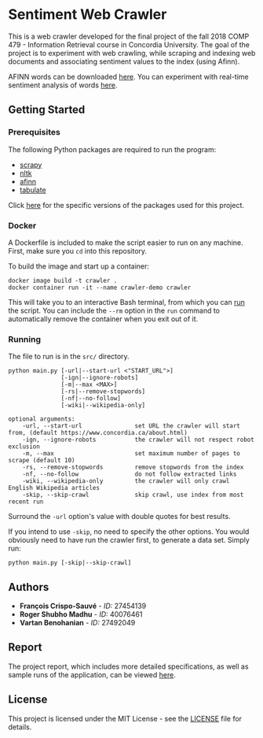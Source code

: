 # Sentiment Web Crawler

This is a web crawler developed for the final project of the fall 2018 COMP 479 - Information Retrieval course in Concordia University. The goal of the project is to experiment with web crawling, while scraping and indexing web documents and associating sentiment values to the index (using Afinn).

AFINN words can be downloaded [here](http://www2.imm.dtu.dk/pubdb/views/publication_details.php?id=6010). You can experiment with real-time sentiment analysis of words [here](https://darenr.github.io/afinn/).

## Getting Started

### Prerequisites

The following Python packages are required to run the program:

- [scrapy](https://scrapy.org/)
- [nltk](https://pypi.org/project/nltk/)
- [afinn](https://pypi.org/project/afinn/)
- [tabulate](https://pypi.org/project/tabulate/)

Click [here](requirements.txt) for the specific versions of the packages used for this project.

### Docker

A Dockerfile is included to make the script easier to run on any machine. First, make sure you `cd` into this repository.

To build the image and start up a container:

```
docker image build -t crawler .
docker container run -it --name crawler-demo crawler
```

This will take you to an interactive Bash terminal, from which you can [run](#running) the script. You can include the `--rm` option in the `run` command to automatically remove the container when you exit out of it.

### Running

The file to run is in the `src/` directory.

```
python main.py [-url|--start-url <"START_URL">]
               [-ign|--ignore-robots]
               [-m|--max <MAX>]
               [-rs|--remove-stopwords]
               [-nf|--no-follow]
               [-wiki|--wikipedia-only]

optional arguments:
    -url, --start-url               set URL the crawler will start from, (default https://www.concordia.ca/about.html)
    -ign, --ignore-robots           the crawler will not respect robot exclusion
    -m, --max                       set maximum number of pages to scrape (default 10)
    -rs, --remove-stopwords         remove stopwords from the index
    -nf, --no-follow                do not follow extracted links
    -wiki, --wikipedia-only         the crawler will only crawl English Wikipedia articles
    -skip, --skip-crawl             skip crawl, use index from most recent run
```

Surround the `-url` option's value with double quotes for best results.

If you intend to use `-skip`, no need to specify the other options. You would obviously need to have run the crawler first, to generate a data set. Simply run:

```
python main.py [-skip|--skip-crawl]
```

## Authors

- **François Crispo-Sauvé** - *ID:* 27454139
- **Roger Shubho Madhu** - *ID:* 40076461
- **Vartan Benohanian** - *ID:* 27492049

## Report

The project report, which includes more detailed specifications, as well as sample runs of the application, can be viewed [here](Project%20Report.pdf).

## License

This project is licensed under the MIT License - see the [LICENSE](LICENSE) file for details.
